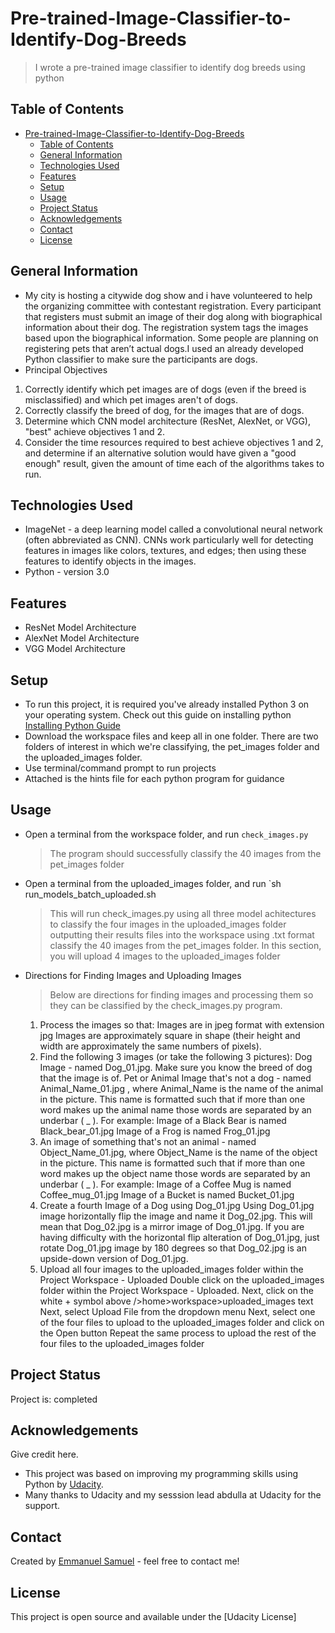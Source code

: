 # Pre-trained-Image-Classifier-to-Identify-Dog-Breeds
> I wrote a pre-trained image classifier to identify dog breeds using python

## Table of Contents
- [Pre-trained-Image-Classifier-to-Identify-Dog-Breeds](#pre-trained-image-classifier-to-identify-dog-breeds)
  - [Table of Contents](#table-of-contents)
  - [General Information](#general-information)
  - [Technologies Used](#technologies-used)
  - [Features](#features)
  - [Setup](#setup)
  - [Usage](#usage)
  - [Project Status](#project-status)
  - [Acknowledgements](#acknowledgements)
  - [Contact](#contact)
  - [License](#license)


## General Information
- My city is hosting a citywide dog show and i have volunteered to help the organizing committee with contestant registration. Every participant that registers must submit an image of their dog along with biographical information about their dog. 
The registration system tags the images based upon the biographical information. Some people are planning on registering pets that aren’t actual dogs.I used an already developed Python classifier to make sure the participants are dogs.
- Principal Objectives
<ol><li> Correctly identify which pet images are of dogs (even if the breed is misclassified) and which pet images aren't of dogs.</li>
<li>Correctly classify the breed of dog, for the images that are of dogs.</li>
<li>Determine which CNN model architecture (ResNet, AlexNet, or VGG), "best" achieve objectives 1 and 2.</li>
<li>Consider the time resources required to best achieve objectives 1 and 2, and determine if an alternative solution would have given a "good enough" result, given the amount of time each of the algorithms takes to run.</li></ol>


## Technologies Used
- ImageNet - a deep learning model called a convolutional neural network (often abbreviated as CNN). CNNs work particularly well for detecting features in images like colors, textures, and edges; then using these features to identify objects in the images.
- Python - version 3.0


## Features
- ResNet Model Architecture
- AlexNet Model Architecture
- VGG Model Architecture 


## Setup
- To run this project, it is required you've already installed Python 3 on your operating system. Check out this guide on installing python [Installing Python Guide](https://github.com/PackeTsar/Install-Python)
- Download the workspace files and keep all in one folder. There are two folders of interest in which we're classifying, the pet_images folder and the uploaded_images folder.
- Use terminal/command prompt to run projects
- Attached is the hints file for each python program for guidance 


## Usage
- Open a terminal from the workspace folder, and run 
		`check_images.py`
    >The program should successfully classify the 40 images from the pet_images folder
- Open a terminal from the uploaded_images folder, and run
		`sh run_models_batch_uploaded.sh
    >This will run check_images.py using all three model achitectures to classify the four images in the uploaded_images folder outputting their results files into the workspace using .txt format 
classify the 40 images from the pet_images folder. In this section, you will upload 4 images to the uploaded_images folder
- Directions for Finding Images and Uploading Images
    >Below are directions for finding images and processing them so they can be classified by the check_images.py program.
  <ol><li>Process the images so that:
		Images are in jpeg format with extension jpg
		Images are approximately square in shape (their height and width are approximately the same numbers of pixels).</li>
  <li>Find the following 3 images (or take the following 3 pictures):
		Dog Image - named Dog_01.jpg. Make sure you know the breed of dog that the image is of.
		Pet or Animal Image that's not a dog - named Animal_Name_01.jpg , where Animal_Name is the name of the animal in the picture. This name is formatted such that if more than one word makes up the animal name those words are separated by an underbar ( _ ).
			For example:
				Image of a Black Bear is named Black_bear_01.jpg
				Image of a Frog is named Frog_01.jpg</li>
	  <li>An image of something that's not an animal - named Object_Name_01.jpg, where Object_Name is the name of the object in the picture. This name is formatted such that if more than one word makes up the object name those words are separated by an underbar ( _ ).
		For example:
			Image of a Coffee Mug is named Coffee_mug_01.jpg
			Image of a Bucket is named Bucket_01.jpg</li>
  <li>Create a fourth Image of a Dog using Dog_01.jpg
		Using Dog_01.jpg image horizontally flip the image and name it Dog_02.jpg. This will mean that Dog_02.jpg is a mirror image of Dog_01.jpg. If you are having difficulty with the horizontal flip alteration of Dog_01.jpg, just rotate Dog_01.jpg image by 180 degrees so that Dog_02.jpg is an upside-down version of Dog_01.jpg.</li>
	<li>Upload all four images to the uploaded_images folder within the Project Workspace - Uploaded
		Double click on the uploaded_images folder within the Project Workspace - Uploaded.
		Next, click on the white + symbol above />home>workspace>uploaded_images text
		Next, select Upload File from the dropdown menu
		Next, select one of the four files to upload to the uploaded_images folder and click on the Open button
		Repeat the same process to upload the rest of the four files to the uploaded_images folder</li>
    

## Project Status
Project is: completed


## Acknowledgements
Give credit here.
- This project was based on improving my programming skills using Python by [Udacity](https://learn.udacity.com).
- Many thanks to Udacity and my sesssion lead abdulla at Udacity for the support.


## Contact
Created by [Emmanuel Samuel](https://www.linkedin.com/in/emmanuel-samuel-168255143) - feel free to contact me!


## License
This project is open source and available under the [Udacity License]

